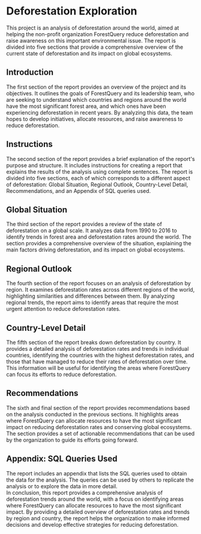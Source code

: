 # Deforestation Exploration
This project is an analysis of deforestation around the world, aimed at helping the non-profit organization ForestQuery reduce deforestation and raise awareness on this important environmental issue. The report is divided into five sections that provide a comprehensive overview of the current state of deforestation and its impact on global ecosystems.

## Introduction
The first section of the report provides an overview of the project and its objectives. It outlines the goals of ForestQuery and its leadership team, who are seeking to understand which countries and regions around the world have the most significant forest area, and which ones have been experiencing deforestation in recent years. By analyzing this data, the team hopes to develop initiatives, allocate resources, and raise awareness to reduce deforestation.

## Instructions
The second section of the report provides a brief explanation of the report's purpose and structure. It includes instructions for creating a report that explains the results of the analysis using complete sentences. The report is divided into five sections, each of which corresponds to a different aspect of deforestation: Global Situation, Regional Outlook, Country-Level Detail, Recommendations, and an Appendix of SQL queries used.

## Global Situation
The third section of the report provides a review of the state of deforestation on a global scale. It analyzes data from 1990 to 2016 to identify trends in forest area and deforestation rates around the world. The section provides a comprehensive overview of the situation, explaining the main factors driving deforestation, and its impact on global ecosystems.

## Regional Outlook
The fourth section of the report focuses on an analysis of deforestation by region. It examines deforestation rates across different regions of the world, highlighting similarities and differences between them. By analyzing regional trends, the report aims to identify areas that require the most urgent attention to reduce deforestation rates.

## Country-Level Detail
The fifth section of the report breaks down deforestation by country. It provides a detailed analysis of deforestation rates and trends in individual countries, identifying the countries with the highest deforestation rates, and those that have managed to reduce their rates of deforestation over time. This information will be useful for identifying the areas where ForestQuery can focus its efforts to reduce deforestation.

## Recommendations
The sixth and final section of the report provides recommendations based on the analysis conducted in the previous sections. It highlights areas where ForestQuery can allocate resources to have the most significant impact on reducing deforestation rates and conserving global ecosystems. The section provides a set of actionable recommendations that can be used by the organization to guide its efforts going forward.

## Appendix: SQL Queries Used
The report includes an appendix that lists the SQL queries used to obtain the data for the analysis. The queries can be used by others to replicate the analysis or to explore the data in more detail.
<br>
In conclusion, this report provides a comprehensive analysis of deforestation trends around the world, with a focus on identifying areas where ForestQuery can allocate resources to have the most significant impact. By providing a detailed overview of deforestation rates and trends by region and country, the report helps the organization to make informed decisions and develop effective strategies for reducing deforestation.
